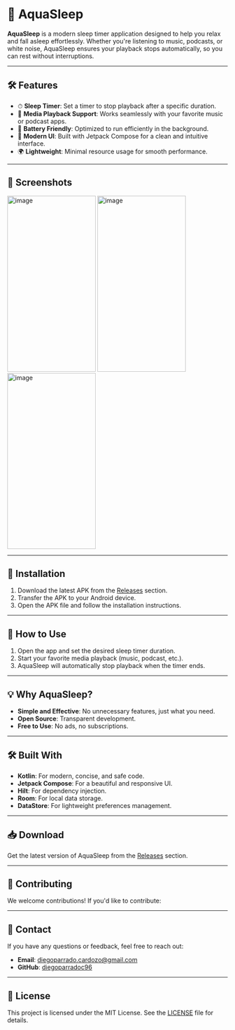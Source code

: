 # 🌙 AquaSleep

**AquaSleep** is a modern sleep timer application designed to help you relax and fall asleep effortlessly. Whether you're listening to music, podcasts, or white noise, AquaSleep ensures your playback stops automatically, so you can rest without interruptions.

---

## 🛠 Features

- ⏱ **Sleep Timer**: Set a timer to stop playback after a specific duration.
- 🎵 **Media Playback Support**: Works seamlessly with your favorite music or podcast apps.
- 🔋 **Battery Friendly**: Optimized to run efficiently in the background.
- 🎨 **Modern UI**: Built with Jetpack Compose for a clean and intuitive interface.
- 🌍 **Lightweight**: Minimal resource usage for smooth performance.

---

## 📸 Screenshots

<img width="202" height="402" alt="image" src="https://github.com/user-attachments/assets/81eea8dc-6ab8-42fc-b1ef-753dbbd36d5b" />
<img width="202" height="402" alt="image" src="https://github.com/user-attachments/assets/e65ce497-d596-4a02-8399-258310f33d49" />
<img width="202" height="402" alt="image" src="https://github.com/user-attachments/assets/84246476-e848-420a-844e-2e2881d67574" />


---

## 🚀 Installation

1. Download the latest APK from the [Releases](https://github.com/diegoparradoc96/SleepAt/releases/tag/v1.0.0) section.
2. Transfer the APK to your Android device.
3. Open the APK file and follow the installation instructions.

---

## 📝 How to Use

1. Open the app and set the desired sleep timer duration.
2. Start your favorite media playback (music, podcast, etc.).
3. AquaSleep will automatically stop playback when the timer ends.

---

## 💡 Why AquaSleep?

- **Simple and Effective**: No unnecessary features, just what you need.
- **Open Source**: Transparent development.
- **Free to Use**: No ads, no subscriptions.

---

## 🛠 Built With

- **Kotlin**: For modern, concise, and safe code.
- **Jetpack Compose**: For a beautiful and responsive UI.
- **Hilt**: For dependency injection.
- **Room**: For local data storage.
- **DataStore**: For lightweight preferences management.

---

## 📥 Download

Get the latest version of AquaSleep from the [Releases](https://github.com/diegoparradoc96/SleepAt/releases/tag/v1.0.0) section.

---

## 🤝 Contributing

We welcome contributions! If you'd like to contribute:

---

## 📧 Contact

If you have any questions or feedback, feel free to reach out:
- **Email**: diegoparrado.cardozo@gmail.com
- **GitHub**: [diegoparradoc96](https://github.com/diegoparradoc96)

---

## 📜 License

This project is licensed under the MIT License. See the [LICENSE](LICENSE) file for details.
